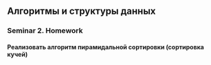 ## Алгоритмы и структуры данных
### Seminar 2. Homework
#### Реализовать алгоритм пирамидальной сортировки (сортировка кучей)